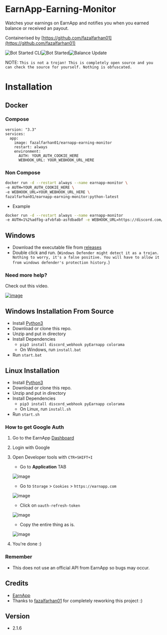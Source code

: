 # EarnApp-Earning-Monitor
Watches your earnings on EarnApp and notifies you when you earned balance or received an payout.

Containerised by [https://github.com/fazalfarhan01](https://github.com/fazalfarhan01)

![Bot Started CLI](https://user-images.githubusercontent.com/45929854/142378521-13373e59-3657-4cb4-b89a-cde4890e7065.png)![Bot Started](https://user-images.githubusercontent.com/45929854/142378687-e31c454b-6662-4dc9-ac32-666c13fab3fe.png)![Balance Update](https://user-images.githubusercontent.com/45929854/142378692-47ff492f-370c-4e02-bfe1-7851959b9166.png)

NOTE: `This is not a trojan! This is completely open source and you can check the source for yourself. Nothing is obfuscated.`



# Installation

## Docker
### Compose
```YML
version: "3.3"
services:
  app:
    image: fazalfarhan01/earnapp-earning-monitor
    restart: always
    environment:
      AUTH: YOUR_AUTH_COOKIE_HERE
      WEBHOOK_URL: YOUR_WEBHOOK_URL_HERE
```
### Non Compose
```BASH
docker run -d --restart always --name earnapp-monitor \
-e AUTH=YOUR_AUTH_COOKIE_HERE \
-e WEBHOOK_URL=YOUR_WEBHOOK_URL_HERE \
fazalfarhan01/earnapp-earning-monitor:python-latest
```
  - Example
  ```BASH
docker run -d --restart always --name earnapp-monitor 
-e AUTH=1%2%adfbg-afvbfab-asfdbadbf -e WEBHOOK_URL=https://discord.com/api/webhooks/akjsdvasdvjafvb fazalfarhan01/earnapp-earning-monitor:python-latest
```

## Windows
- Download the executable file from [releases](https://github.com/Yariya/EarnApp-Earning-Monitor/releases)
- Double click and run. (`Windows Defender might detect it as a trojan. Nothing to worry, it's a false positive. You will have to allow it from windows defender's protection history.`)
### Need more help?
Check out this video.

[![image](https://user-images.githubusercontent.com/45929854/142722065-6d765156-87f0-4c58-b4c3-2a21ea83ebc7.png)](https://www.youtube.com/watch?v=KBGQSFEdIsc)

## Windows Installation From Source

- Install [Python3](https://www.python.org/downloads/)
- Download or clone this repo.
- Unzip and put in directory
- Install Dependencies
  * `pip3 install discord_webhook pyEarnapp colorama`
  - On Windows, run `install.bat`
- Run `start.bat`

## Linux Installation
 - Install [Python3](https://www.python.org/downloads/)
 - Download or clone this repo.
 - Unzip and put in directory
 - Install Dependencies
   - `pip3 install discord_webhook pyEarnapp colorama`
   - On Linux, run `install.sh`
 - Run `start.sh`

### How to get Google Auth
1) Go to the EarnApp [Dashboard](https://earnapp.com/dashboard/)
2) Login with Google
3) Open Developer tools with `CTR+SHIFT+I`
   * Go to **Application** TAB
   
   ![image](https://user-images.githubusercontent.com/45929854/142379296-dc321d08-7f1b-4eb5-bc3d-cf2fde9c0e01.png)

   * Go to `Storage` > `Cookies` > `https://earnapp.com`

   ![image](https://user-images.githubusercontent.com/33323458/142406885-451e0d2e-5c33-42a0-a1b1-967ea63ec511.png)

   * Click on `oauth-refresh-token`
   
   ![image](https://user-images.githubusercontent.com/45929854/142379619-4f9c15a3-8710-4e11-bded-18ea1e4898d8.png)

   * Copy the entire thing as is.
   
   ![image](https://user-images.githubusercontent.com/45929854/142380234-5cb16cc8-4bce-49c0-8e82-706c9c156496.png)
4) You're done :)

### Remember
  * This does not use an official API from EarnApp so bugs may occur.

## Credits
- [EarnApp](https://earnapp.com/)
- Thanks to [fazalfarhan01](https://github.com/fazalfarhan01) for completely reworking this project :)
## Version
- 2.1.6
